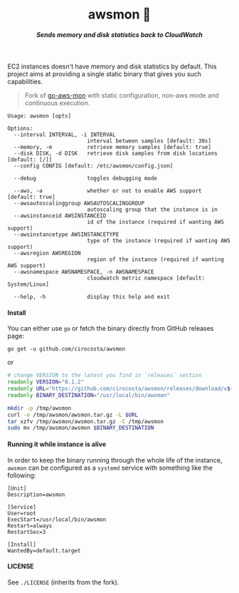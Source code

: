 <h1 align="center">awsmon 📡  </h1>

<h5 align="center">Sends memory and disk statistics back to CloudWatch</h5>

<br/>

EC2 instances doesn't have memory and disk statistics by default. This project aims at providing a single static binary that gives you such capabilities.

> Fork of [go-aws-mon](https://github.com/a3linux/go-aws-mon/) with static configuration, non-aws mode and continuous execution.


```
Usage: awsmon [opts]

Options:
  --interval INTERVAL, -i INTERVAL
                         interval between samples [default: 30s]
  --memory, -m           retrieve memory samples [default: true]
  --disk DISK, -d DISK   retrieve disk samples from disk locations [default: [/]]
  --config CONFIG [default: /etc/awsmon/config.json]

  --debug                toggles debugging mode

  --aws, -a              whether or not to enable AWS support [default: true]
  --awsautoscalinggroup AWSAUTOSCALINGGROUP
                         autoscaling group that the instance is in
  --awsinstanceid AWSINSTANCEID
                         id of the instance (required if wanting AWS support)
  --awsinstancetype AWSINSTANCETYPE
                         type of the instance (required if wanting AWS support)
  --awsregion AWSREGION
                         region of the instance (required if wanting AWS support)
  --awsnamespace AWSNAMESPACE, -n AWSNAMESPACE
                         cloudwatch metric namespace [default: System/Linux]

  --help, -h             display this help and exit
```

#### Install

You can either use `go` or fetch the binary directly from GitHub releases page:

```
go get -u github.com/cirocosta/awsmon
```

or

```sh
# change VERSION to the latest you find in `releases` section
readonly VERSION="0.1.2"
readonly URL="https://github.com/cirocosta/awsmon/releases/download/v${VERSION}/awsmon_${VERSION}_linux_amd64.tar.gz"
readonly BINARY_DESTINATION="/usr/local/bin/awsmon"

mkdir -p /tmp/awsmon
curl -o /tmp/awsmon/awsmon.tar.gz -L $URL
tar xzfv /tmp/awsmon/awsmon.tar.gz -C /tmp/awsmon
sudo mv /tmp/awsmon/awsmon $BINARY_DESTINATION
```


#### Running it while instance is alive

In order to keep the binary running through the whole life of the instance, `awsmon` can be configured as a `systemd` service with something like the following:

```
[Unit]
Description=awsmon

[Service]
User=root
ExecStart=/usr/local/bin/awsmon
Restart=always
RestartSec=3

[Install]
WantedBy=default.target
```


#### LICENSE

See `./LICENSE` (inherits from the fork).

